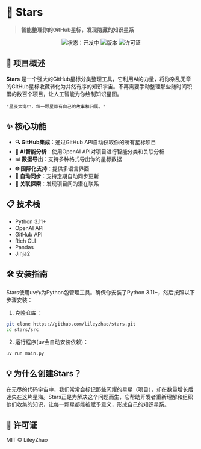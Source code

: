 # 🌟 Stars

> **智能整理你的GitHub星标，发现隐藏的知识星系**

<p align="center">
  <img src="https://img.shields.io/badge/status-开发中-brightgreen" alt="状态：开发中">
  <img src="https://img.shields.io/badge/版本-0.1.0-blue" alt="版本">
  <img src="https://img.shields.io/badge/许可证-MIT-orange" alt="许可证">
</p>

## 🚀 项目概述

**Stars** 是一个强大的GitHub星标分类整理工具，它利用AI的力量，将你杂乱无章的GitHub星标收藏转化为井然有序的知识宇宙。不再需要手动整理那些随时间积累的数百个项目，让人工智能为你绘制知识星图。

```
"星辰大海中，每一颗星都有自己的故事和归属。"
```

## ✨ 核心功能

- **🔍 GitHub集成**：通过GitHub API自动获取你的所有星标项目
- **🧠 AI智能分析**：使用OpenAI API对项目进行智能分类和关联分析
- **📊 数据导出**：支持多种格式导出你的星标数据
- **🌐 国际化支持**：提供多语言界面
- **🔄 自动同步**：支持定期自动同步更新
- **🔗 关联探索**：发现项目间的潜在联系

## 📋 技术栈

- Python 3.11+
- OpenAI API
- GitHub API
- Rich CLI
- Pandas
- Jinja2

## 🛠️ 安装指南

Stars使用uv作为Python包管理工具。确保你安装了Python 3.11+，然后按照以下步骤安装：

1. 克隆仓库：

```bash
git clone https://github.com/lileyzhao/stars.git
cd stars/src
```

2. 运行程序(uv会自动安装依赖)：

```bash
uv run main.py
```

## 💡 为什么创建Stars？

在无尽的代码宇宙中，我们常常会标记那些闪耀的星星（项目），却在数量增长后迷失在这片星海。Stars正是为解决这个问题而生，它帮助开发者重新理解和组织他们收集的知识，让每一颗星都能被赋予意义，形成自己的知识星系。

## 📃 许可证

MIT © LileyZhao